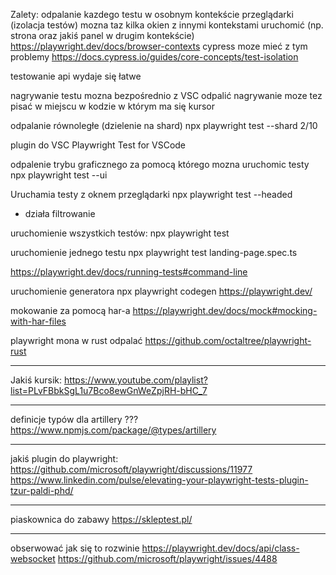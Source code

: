 Zalety:
odpalanie kazdego testu w osobnym kontekście przeglądarki (izolacja testów)
mozna taz kilka okien z innymi kontekstami uruchomić (np. strona oraz jakiś panel w drugim kontekście)
https://playwright.dev/docs/browser-contexts
cypress moze mieć z tym problemy
https://docs.cypress.io/guides/core-concepts/test-isolation


testowanie api wydaje się łatwe

nagrywanie testu mozna bezpośrednio z VSC odpalić
nagrywanie moze tez pisać w miejscu w kodzie w którym ma się kursor

odpalanie równoległe (dzielenie na shard)
npx playwright test --shard 2/10



plugin do VSC
Playwright Test for VSCode


odpalenie trybu graficznego za pomocą którego mozna uruchomic testy
npx playwright test --ui

Uruchamia testy z oknem przeglądarki
npx playwright test --headed


+ działa filtrowanie


uruchomienie wszystkich testów:
npx playwright test


uruchomienie jednego testu
npx playwright test landing-page.spec.ts


https://playwright.dev/docs/running-tests#command-line


uruchomienie generatora
npx playwright codegen https://playwright.dev/

mokowanie za pomocą har-a
https://playwright.dev/docs/mock#mocking-with-har-files


playwright mona w rust odpalać
https://github.com/octaltree/playwright-rust

--------
Jakiś kursik:
https://www.youtube.com/playlist?list=PLvFBbkSgL1u7Bco8ewGnWeZpjRH-bHC_7

--------
definicje typów dla artillery ???
https://www.npmjs.com/package/@types/artillery

--------
jakiś plugin do playwright:
https://github.com/microsoft/playwright/discussions/11977
https://www.linkedin.com/pulse/elevating-your-playwright-tests-plugin-tzur-paldi-phd/


-------
piaskownica do zabawy
https://skleptest.pl/


-----
obserwować jak się to rozwinie
https://playwright.dev/docs/api/class-websocket
https://github.com/microsoft/playwright/issues/4488

